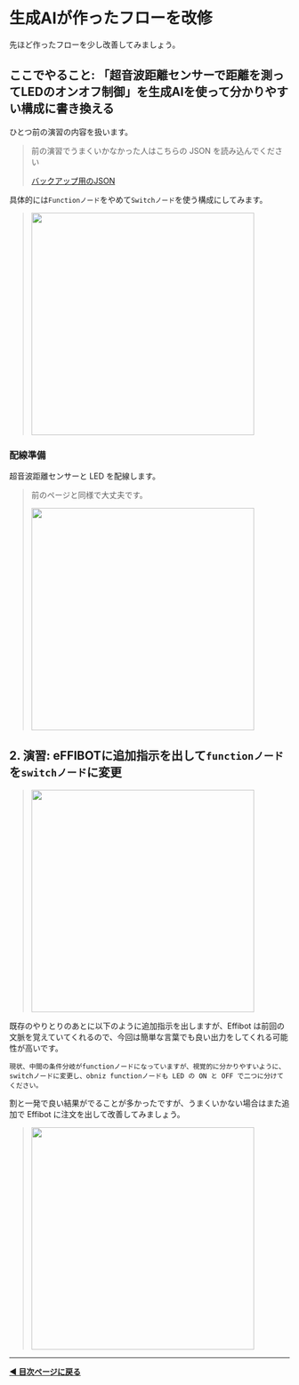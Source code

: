 # 生成AIが作ったフローを改修

先ほど作ったフローを少し改善してみましょう。

## ここでやること: 「超音波距離センサーで距離を測ってLEDのオンオフ制御」を生成AIを使って分かりやすい構成に書き換える
ひとつ前の演習の内容を扱います。

> 前の演習でうまくいかなかった人はこちらの JSON を読み込んでください
> 
> [バックアップ用のJSON](https://gist.github.com/n0bisuke/e5d3f6738565dd7147c608eec414aa66)

具体的には`Functionノード`をやめて`Switchノード`を使う構成にしてみます。

> <img src="https://i.gyazo.com/f5dd60a927ca83975a814d6ffd67665a.png" width="400px" />


### 配線準備

超音波距離センサーと LED を配線します。

> 前のページと同様で大丈夫です。
> 
> <img src="https://i.gyazo.com/91fb4bbfc54848ecf60f22344cae6905.jpg" width="400px" />

## 2. 演習: eFFIBOTに追加指示を出して`functionノード`を`switchノード`に変更

> <img src="https://i.gyazo.com/b190b7dc696a22413b9958d27b0cb8b6.png" width="400px" />

既存のやりとりのあとに以下のように追加指示を出しますが、Effibot は前回の文脈を覚えていてくれるので、今回は簡単な言葉でも良い出力をしてくれる可能性が高いです。

```
現状、中間の条件分岐がfunctionノードになっていますが、視覚的に分かりやすいように、switchノードに変更し、obniz functionノードも LED の ON と OFF で二つに分けてください。
```

割と一発で良い結果がでることが多かったですが、うまくいかない場合はまた追加で Effibot に注文を出して改善してみましょう。

> <img src="https://i.gyazo.com/86e17b60d55bd21984560615dc51272f.png" width="400px" />

  
----

**[◀ 目次ページに戻る](../readme.md)**
